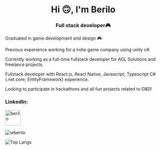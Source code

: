 <h1 align="center">Hi 🙃, I'm Berilo</h1>
<h3 align="center">Full stack developer🎮</h3>

Graduated in game development and design 🎮

Previous experience working for a indie game company using unity c#.

Currently working as a full-time fullstack developer for AGL Solutions and freelance projects.

Fullstack developer with React.js, React Native, Javascript, Typescript C#(.net core, EntityFramework) experience.

Looking to participate in hackathons and all fun projects related to D&D!
<!--
**wberilo/wberilo** is a ✨ _special_ ✨ repository because its `README.md` (this file) appears on your GitHub profile.
Here are some ideas to get you started:
- 🔭 I’m currently working on ...
- 🌱 I’m currently learning ...
- 👯 I’m looking to collaborate on ...
- 🤔 I’m looking for help with ...
- 💬 Ask me about ...
- 📫 How to reach me: ...
- 😄 Pronouns: ...
- ⚡ Fun fact: ...
-->

<h3 align="left">LinkedIn:</h3>
<p align="left">
<a href="https://linkedin.com/in/berilo" target="blank"><img align="center" src="https://cdn.jsdelivr.net/gh/devicons/devicon/icons/linkedin/linkedin-original.svg" alt="berilo" height="50" width="50" /></a>
</p>

<p><img align="center" src="https://github-readme-streak-stats.herokuapp.com/?user=wberilo&theme=tokyonight" alt="wberilo" /></p>

![Top Langs](https://github-readme-stats.vercel.app/api/top-langs/?username=wberilo&theme=tokyonight)

